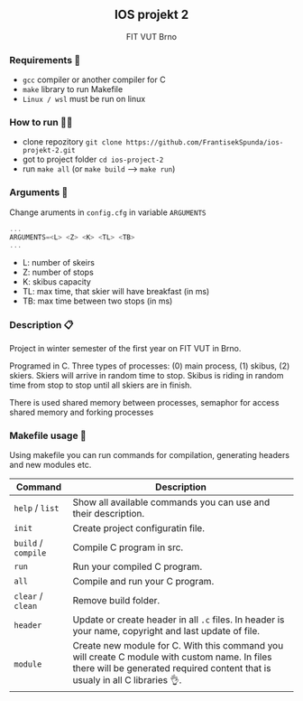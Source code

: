 <h2 align="center">IOS projekt 2</h2>
<p align="center">
  FIT VUT Brno
  <br>
  <!-- <strong align="center">Use this template for your own projects 😊</strong> -->
</p>

### Requirements 🧾

- `gcc` compiler or another compiler for C
- `make` library to run Makefile
- `Linux / wsl` must be run on linux

### How to run 🏃‍♀️

- clone repozitory `git clone https://github.com/FrantisekSpunda/ios-projekt-2.git`
- got to project folder `cd ios-project-2`
- run `make all` (or `make build` --> `make run`)

### Arguments 📂

Change aruments in `config.cfg` in variable `ARGUMENTS`

```c
...
ARGUMENTS=<L> <Z> <K> <TL> <TB>
...
```

- L: number of skeirs
- Z: number of stops
- K: skibus capacity
- TL: max time, that skier will have breakfast (in ms)
- TB: max time between two stops (in ms)

### Description 📋

Project in winter semester of the first year on FIT VUT in Brno.

Programed in C. Three types of processes: (0) main process, (1) skibus, (2) skiers. Skiers will arrive in random time to stop. Skibus is riding in random time from stop to stop until all skiers are in finish.

There is used shared memory between processes, semaphor for access shared memory and forking processes

### Makefile usage 🐔

Using makefile you can run commands for compilation, generating headers and new modules etc.

| Command             | Description                                                                                                                                                                   |
| ------------------- | ----------------------------------------------------------------------------------------------------------------------------------------------------------------------------- |
| `help` / `list`     | Show all available commands you can use and their description.                                                                                                                |
| `init`              | Create project configuratin file.                                                                                                                                             |
| `build` / `compile` | Compile C program in src.                                                                                                                                                     |
| `run`               | Run your compiled C program.                                                                                                                                                  |
| `all`               | Compile and run your C program.                                                                                                                                               |
| `clear` / `clean`   | Remove build folder.                                                                                                                                                          |
| `header`            | Update or create header in all `.c` files. In header is your name, copyright and last update of file.                                                                         |
| `module`            | Create new module for C. With this command you will create C module with custom name. In files there will be generated required content that is usualy in all C libraries 👌. |
